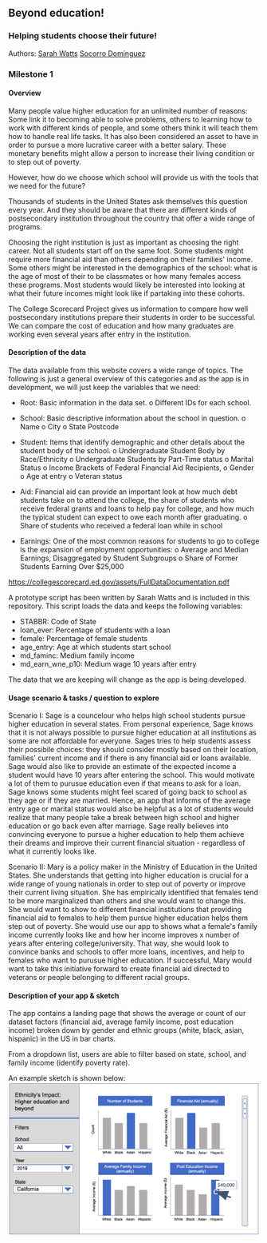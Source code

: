 ## Beyond education!
### Helping students choose their future!

Authors: 
[Sarah Watts](https://github.com/smwatts)
[Socorro Dominguez](https://github.com/sedv8808)


### Milestone 1

#### Overview

Many people value higher education for an unlimited number of reasons: Some link it to becoming able to solve problems, others to learning how to work with different kinds of people, and some others think it will teach them how to handle real life tasks. It has also been considered an asset to have in order to pursue a more lucrative career with a better salary. These monetary benefits might allow a person to increase their living condition or to step out of poverty. 

However, how do we choose which school will provide us with the tools that we need for the future? 

Thousands of students in the United States ask themselves this question every year. And they should be aware that there are different kinds of postsecondary institution throughout the country that offer a wide range of programs. 

Choosing the right institution is just as important as choosing the right career. Not all students start off on the same foot. Some students might require more financial aid than others depending on their families' income. Some others might be interested in the demographics of the school: what is the age of most of their to be classmates or how many females access these programs. Most students would likely be interested into looking at what their future incomes might look like if partaking into these cohorts. 

The College Scorecard Project gives us information to compare how well postsecondary institutions prepare their students in order to be successful. We can compare the cost of education and how many graduates are working even several years after entry in the institution. 

#### Description of the data

The data available from this website covers a wide range of topics. The following is just a general overview of this categories and as the app is in development, we will just keep the variables that we need: 
-	Root:  Basic information in the data set.
  o	Different IDs for each school.

-	School: Basic descriptive information about the school in question.
  o	Name
  o	City
  o	State Postcode

-	Student: Items that identify demographic and other details about the student body of the school.
  o	Undergraduate Student Body by Race/Ethnicity
  o	Undergraduate Students by Part-Time status
  o	Marital Status
  o	Income Brackets of Federal Financial Aid Recipients,
  o	Gender
  o	Age at entry
  o	Veteran status

-	Aid: Financial aid can provide an important look at how much debt students take on to attend the college, the share of students who receive federal grants and loans to help pay for college, and how much the typical student can expect to owe each month after graduating.
  o	Share of students who received a federal loan while in school

-	Earnings: One of the most common reasons for students to go to college is the expansion of employment opportunities: 
  o	Average and Median Earnings, Disaggregated by Student Subgroups
  o	Share of Former Students Earning Over $25,000

https://collegescorecard.ed.gov/assets/FullDataDocumentation.pdf

A prototype script has been written by Sarah Watts and is included in this repository. This script loads the data and keeps the following variables:

- STABBR: Code of State
- loan_ever: Percentage of students with a loan
- female: Percentage of female students
- age_entry: Age at which students start school
- md_faminc: Medium family income
- md_earn_wne_p10: Medium wage 10 years after entry

The data that we are keeping will change as the app is being developed. 
#### Usage scenario & tasks / question to explore

Scenario I:
Sage is a councelour who helps high school students pursue higher education in several states. From personal experience, Sage knows that it is not always possible to pursue higher education at all institutions as some are not affordable for everyone. Sages tries to help students assess their possibile choices: they should consider mostly based on their location, families' current income and if there is any financial aid or loans available. Sage would also like to provide an estimate of the expected income a student would have 10 years after entering the school. This would motivate a lot of them to purusue education even if that means to ask for a loan. 
Sage knows some students might feel scared of going back to school as they age or if they are married. Hence, an app that informs of the average entry age or marital status would also be helpful as a lot of students would realize that many people take a break between high school and higher education or go back even after marriage. Sage really believes into convincing everyone to pursue a higher education to help them achieve their dreams and improve their current financial situation - regardless of what it currently looks like.

Scenario II:
Mary is a policy maker in the Ministry of Education in the United States. She understands that getting into higher education is crucial for a wide range of young nationals in order to step out of poverty or improve their current living situation. She has empirically identified that females tend to be more marginalized than others and she would want to change this. She would want to show to different financial institutions that providing financial aid to females to help them pursue higher education helps them step out of poverty. She would use our app to shows what a female's family income currently looks like and how her income improves x number of years after entering college/university. That way, she would look to convince banks and schools to offer more loans, incentives, and help to females who want to purusue higher education. If successful, Mary would want to take this initiative forward to create financial aid directed to veterans or people belonging to different racial groups. 


#### Description of your app & sketch

The app contains a landing page that shows the average or count of our dataset factors (financial aid, average family income, post education income) broken down by gender and ethnic groups (white, black, asian, hispanic) in the US in bar charts. 

From a dropdown list, users are able to filter based on state, school, and family income (identify poverty rate). 

An example sketch is shown below: 
![Alt text](/milestone_1/sketch_of_college_scorecard.png?raw=true "App sketch")